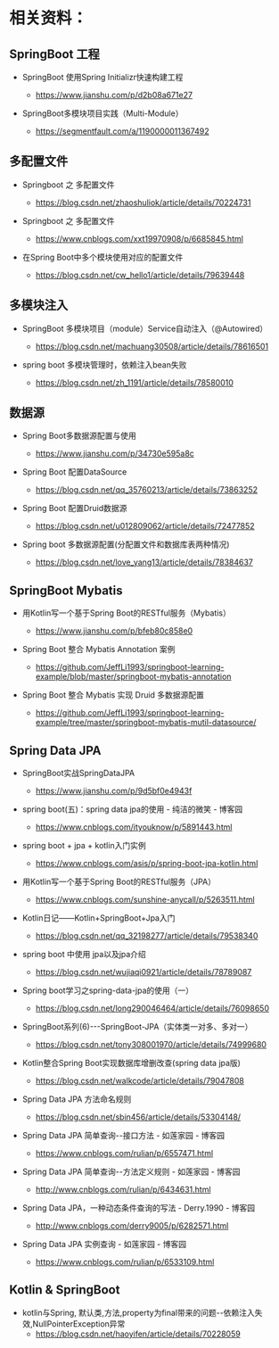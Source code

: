 # 相关资料：


## SpringBoot 工程
 - SpringBoot 使用Spring Initializr快速构建工程
    - https://www.jianshu.com/p/d2b08a671e27 
    
 - SpringBoot多模块项目实践（Multi-Module）
    - https://segmentfault.com/a/1190000011367492    
    
## 多配置文件
 - Springboot 之 多配置文件
    - https://blog.csdn.net/zhaoshuliok/article/details/70224731 
    
 - Springboot 之 多配置文件
    - https://www.cnblogs.com/xxt19970908/p/6685845.html
    
 - 在Spring Boot中多个模块使用对应的配置文件
    - https://blog.csdn.net/cw_hello1/article/details/79639448
    
## 多模块注入
 - SpringBoot 多模块项目（module）Service自动注入（@Autowired）
    - https://blog.csdn.net/machuang30508/article/details/78616501
    
 - spring boot 多模块管理时，依赖注入bean失败
    - https://blog.csdn.net/zh_1191/article/details/78580010
    
## 数据源
 - Spring Boot多数据源配置与使用
    - https://www.jianshu.com/p/34730e595a8c

 - Spring Boot 配置DataSource
    - https://blog.csdn.net/qq_35760213/article/details/73863252
    
- Spring Boot 配置Druid数据源
    - https://blog.csdn.net/u012809062/article/details/72477852
    
- Spring boot 多数据源配置(分配置文件和数据库表两种情况)
    - https://blog.csdn.net/love_yang13/article/details/78384637

## SpringBoot Mybatis
 - 用Kotlin写一个基于Spring Boot的RESTful服务（Mybatis）
    - https://www.jianshu.com/p/bfeb80c858e0
    
 - Spring Boot 整合 Mybatis Annotation 案例
    - https://github.com/JeffLi1993/springboot-learning-example/blob/master/springboot-mybatis-annotation
    
 - Spring Boot 整合 Mybatis 实现 Druid 多数据源配置
    - https://github.com/JeffLi1993/springboot-learning-example/tree/master/springboot-mybatis-mutil-datasource/

## Spring Data JPA
    
 - SpringBoot实战SpringDataJPA
    - https://www.jianshu.com/p/9d5bf0e4943f
    
 - spring boot(五)：spring data jpa的使用 - 纯洁的微笑 - 博客园
    - https://www.cnblogs.com/ityouknow/p/5891443.html
    
 - spring boot + jpa + kotlin入门实例
    - https://www.cnblogs.com/asis/p/spring-boot-jpa-kotlin.html
    
 - 用Kotlin写一个基于Spring Boot的RESTful服务（JPA）
    - https://www.cnblogs.com/sunshine-anycall/p/5263511.html
    
 - Kotlin日记——Kotlin+SpringBoot+Jpa入门
    - https://blog.csdn.net/qq_32198277/article/details/79538340
    
 - spring boot 中使用 jpa以及jpa介绍
    - https://blog.csdn.net/wujiaqi0921/article/details/78789087
    
 - Spring boot学习之spring-data-jpa的使用（一）
    - https://blog.csdn.net/long290046464/article/details/76098650
    
 - SpringBoot系列(6)---SpringBoot-JPA（实体类一对多、多对一）
    - https://blog.csdn.net/tony308001970/article/details/74999680
    
 - Kotlin整合Spring Boot实现数据库增删改查(spring data jpa版)
    - https://blog.csdn.net/walkcode/article/details/79047808
    
 - Spring Data JPA 方法命名规则
    - https://blog.csdn.net/sbin456/article/details/53304148/
    
 - Spring Data JPA 简单查询--接口方法 - 如莲家园 - 博客园
    - https://www.cnblogs.com/rulian/p/6557471.html
    
 - Spring Data JPA 简单查询--方法定义规则 - 如莲家园 - 博客园
    - http://www.cnblogs.com/rulian/p/6434631.html
    
 - Spring Data JPA，一种动态条件查询的写法 - Derry.1990 - 博客园
    - http://www.cnblogs.com/derry9005/p/6282571.html
    
 - Spring Data JPA 实例查询 - 如莲家园 - 博客园
    - https://www.cnblogs.com/rulian/p/6533109.html         
    
## Kotlin & SpringBoot
 - kotlin与Spring, 默认类,方法,property为final带来的问题--依赖注入失效,NullPointerException异常
    - https://blog.csdn.net/haoyifen/article/details/70228059